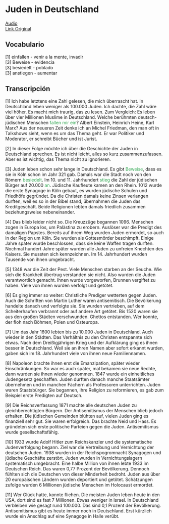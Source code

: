 # Juden in Deutschland

[Audio](./archivos/sg196.mp3) <br>
[Link Original](https://slowgerman.com/2019/12/03/sg-196-juden-in-deutschland/)

## Vocabulario

[1] einfallen - venir a la mente, invadir <br>
[3] Beweise - evidencia <br>
[3] besiedelt - poblado <br>
[3] anstiegen - aumentar <br>

## Transcripción

[1] Ich habe letztens eine Zahl gelesen, die mich überrascht hat. In Deutschland leben weniger als 100.000 Juden. Ich dachte, die Zahl wäre viel höher. Es macht mich traurig, das zu lesen. Zum Vergleich: Es leben über vier Millionen Muslime in Deutschland.
Welche berühmten deutsch-jüdischen Menschen <span style="color:#32a852">fallen mir ein</span>? Albert Einstein, Heinrich Heine, Karl Marx? Aus der neueren Zeit denke ich an Michel Friedman, den man oft in Talkshows sieht, wenn es um das Thema geht. Er war Politiker und Moderator, er schreibt Bücher und ist Jurist.

[2] In dieser Folge möchte ich über die Geschichte der Juden in Deutschland sprechen. Es ist nicht leicht, alles so kurz zusammenzufassen. Aber es ist wichtig, das Thema nicht zu ignorieren.

[3] Juden leben schon sehr lange in Deutschland. Es gibt <span style="color:#32a852">Beweise</span>, dass es sie in Köln schon im Jahr 321 gab. Damals war die Stadt noch von den Römern <span style="color:#32a852">besiedelt</span>. Im 10. und 11. Jahrhundert <span style="color:#32a852">stieg</span> die Zahl der jüdischen Bürger auf 20.000 <span style="color:#32a852">an</span>. Jüdische Kaufleute kamen an den Rhein. 1012 wurde die erste Synagoge in Köln gebaut, es wurden jüdische Schulen und Friedhöfe gegründet. Da die Christen damals keine Zinsen verlangen durften, weil es so in der Bibel stand, übernahmen die Juden das Kreditgeschäft. Beide Religionen lebten damals friedlich zusammen beziehungsweise nebeneinander.

[4] Das blieb leider nicht so. Die Kreuzzüge begannen 1096. Menschen zogen in Europa los, um Palästina zu erobern. Auslöser war die Predigt des damaligen Papstes. Bereits auf ihrem Weg wurden Juden ermordet, so auch in der Region um Köln. Sie wurden als Gottesmörder beschimpft. Einige Jahre später wurde beschlossen, dass sie keine Waffen tragen durften. Nochmal hundert Jahre später wurden alle Juden zu unfreien Knechten des Kaisers. Sie mussten sich kennzeichnen. Im 14. Jahrhundert wurden Tausende von ihnen umgebracht.

[5] 1348 war die Zeit der Pest. Viele Menschen starben an der Seuche. Wie sich die Krankheit übertrug verstanden sie nicht. Also wurden die Juden verantwortlich gemacht. Ihnen wurde vorgeworfen, Brunnen vergiftet zu haben. Viele von ihnen wurden verfolgt und getötet.

[6] Es ging immer so weiter: Christliche Prediger wetterten gegen Juden. Auch die Schriften von Martin Luther waren antisemitisch. Die Bevölkerung handelte danach und verfolgte sie. Sie wurden vertrieben, auf dem Scheiterhaufen verbrannt oder auf andere Art getötet. Bis 1520 waren sie aus den großen Städten verschwunden. Ghettos entstanden. Wer konnte, der floh nach Böhmen, Polen und Osteuropa.

[7] Um das Jahr 1600 lebten bis zu 10.000 Juden in Deutschland. Auch wieder in den Städten. Das Verhältnis zu den Christen entspannte sich etwas. Nach dem Dreißigjährigen Krieg und der Aufklärung ging es ihnen besser in Deutschland. Weil sie an ihren Namen aber sofort erkannt wurden, gaben sich im 18. Jahrhundert viele von ihnen neue Familiennamen.

[8] Napoleon brachte ihnen erst die Emanzipation, später wieder Einschränkungen. So war es auch später, mal bekamen sie neue Rechte, dann wurden sie ihnen wieder genommen. 1847 wurde ein einheitliches Judengesetz geschaffen. Juden durften danach manche Staatsämter übernehmen und in manchen Fächern als Professoren unterrichten. Juden waren Staatsbürger. Sie begannen, ihre Religion zu reformieren, es gab zum Beispiel erste Predigten auf Deutsch.

[9] Die Reichsverfassung 1871 machte alle deutschen Juden zu gleichberechtigten Bürgern. Der Antisemitismus der Menschen blieb jedoch erhalten. Die jüdischen Gemeinden blühten auf, vielen Juden ging es finanziell sehr gut. Sie waren erfolgreich. Das brachte Neid und Hass. Es gründeten sich erste politische Parteien gegen die Juden. Antisemitismus wurde gesellschaftsfähig.

[10] 1933 wurde Adolf Hitler zum Reichskanzler und die systematische Judenverfolgung begann. Ziel war die Vertreibung und Vernichtung der deutschen Juden. 1938 wurden in der Reichspogromnacht Synagogen und jüdische Geschäfte zerstört. Juden wurden in Vernichtungslagern systematisch umgebracht. Eine halbe Million von ihnen lebte 1933 im Deutschen Reich. Das waren 0,77 Prozent der Bevölkerung. Dennoch fühlten sich die Deutschen von dieser Minderheit bedroht. Juden aus über 20 europäischen Ländern wurden deportiert und getötet. Schätzungen zufolge wurden 6 Millionen jüdische Menschen im Holocaust ermordet.

[11] Wer Glück hatte, konnte fliehen. Die meisten Juden leben heute in den USA, dort sind es fast 7 Millionen. Etwas weniger in Israel. In Deutschland verbleiben wie gesagt rund 100.000. Das sind 0,1 Prozent der Bevölkerung. Antisemitismus gibt es heute immer noch in Deutschland. Erst kürzlich wurde ein Anschlag auf eine Synagoge in Halle verübt.
